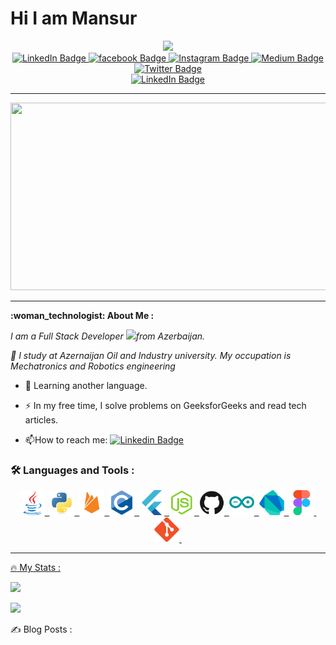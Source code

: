 # Hi I am Mansur
<div id="header" align="center">
  <img src="https://media4.giphy.com/media/XxmK7dzlBRAYbMsRe8/giphy.gif?cid=ecf05e47kx215lezk70zutrcx9dshcf6jnmd0yxfrbwzcpza&rid=giphy.gif&ct=s">
</div>


<div id="badges" align="center">
  <a href="https://www.linkedin.com/in/mansur-sarxanov-b61606226/">
    <img src="https://img.shields.io/badge/LinkedIn-blue?style=for-the-badge&logo=linkedin&logoColor=white" alt="LinkedIn Badge"/>
  </a>
  <a href="https://www.facebook.com/mensur.serxanov.7">
    <img src="https://img.shields.io/badge/Facebook-blue?style=for-the-badge&logo=facebook&logoColor=white" alt="facebook Badge"/>
  </a>
  <a href="https://www.instagram.com/m3nsur_7/?next=%2F">
    <img src="https://img.shields.io/badge/Instagram-purple?style=for-the-badge&logo=instagram&logoColor=white" alt="Instagram Badge"/>
  </a>
  <a href="https://medium.com/@mansur.sarxanov">
    <img src="https://img.shields.io/badge/Medium-black?style=for-the-badge&logo=medium&logoColor=white" alt="Medium Badge"/>
  </a>
  <a href="https://twitter.com/MansurSarkhanov">
    <img src="https://img.shields.io/badge/Twitter-blue?style=for-the-badge&logo=twitter&logoColor=white" alt="Twitter Badge"/>
  </a>
</div>

<div align="center">
<a href="https://github.com/mensur056">
    <img src="https://media.giphy.com/media/WLI9aB0Hvw8jEUjlN8/giphy.gif" width="200" alt="LinkedIn Badge"/>
  </a>
  </div>
<hr/>



<div align="center">
  <img src="https://media.giphy.com/media/wwg1suUiTbCY8H8vIA/giphy-downsized-large.gif" width="600" height="300"/>
</div>
<hr>
<div>
  <b>:woman_technologist: About Me :</b>
  

<i>I am a Full Stack Developer <img src="https://media.giphy.com/media/WUlplcMpOCEmTGBtBW/giphy.gif" width="20">from Azerbaijan.</i>
  
<i>:telescope: I study at Azernaijan Oil and Industry university. My occupation is Mechatronics and Robotics engineering </i>
</div>

- :seedling: Learning another language.

- :zap: In my free time, I solve problems on GeeksforGeeks and read tech articles.

- :mailbox:How to reach me: [![Linkedin Badge](https://img.shields.io/badge/-mansur-blue?style=flat&logo=Linkedin&logoColor=white)](https://www.linkedin.com/in/mansur-sarxanov-b61606226/)
### :hammer_and_wrench: Languages and Tools :
<div align="center">
   <a href="https://www.java.com/en/">
  <img src="https://github.com/devicons/devicon/blob/master/icons/java/java-original.svg" title="Java" alt="Java" width="40" height="40"/>&nbsp;
      </a>
   <a href="https://www.python.org/">
  <img src="https://github.com/devicons/devicon/blob/master/icons/python/python-original.svg" title="Python" alt="Python" width="40" height="40"/>&nbsp;
  </a>
   <a href="https://firebase.google.com/?gclsrc=ds&gclsrc=ds&gclid=CIj0j5uvlPwCFTFGHQkdXsIBow">
     <img src="https://github.com/devicons/devicon/blob/master/icons/firebase/firebase-plain.svg" title="Spring" alt="Spring" width="40" height="40"/>&nbsp;
  </a>
   <a href="https://cplusplus.com/">     
  <img src="https://github.com/devicons/devicon/blob/master/icons/c/c-original.svg" title="Material UI" alt="Material UI" width="40" height="40"/>&nbsp;
  </a>
   <a href="https://flutter.dev/">  
  <img src="https://github.com/devicons/devicon/blob/master/icons/flutter/flutter-original.svg" title="Flutter" alt="Flutter" width="40" height="40"/>&nbsp;
  </a>
   <a href="https://nodejs.org/en/">     
  <img src="https://github.com/devicons/devicon/blob/master/icons/nodejs/nodejs-original.svg" title="Redux" alt="Redux " width="40" height="40"/>&nbsp;
  </a>
   <a href="https://github.com/"> 
     <img src="https://github.com/devicons/devicon/blob/master/icons/github/github-original.svg" title="HTML5" alt="HTML" width="40" height="40"/>&nbsp;
  </a>
   <a href="https://www.arduino.cc/">  
     <img src="https://github.com/devicons/devicon/blob/master/icons/arduino/arduino-original.svg" title="Gatsby"  alt="Gatsby" width="40" height="40"/>&nbsp;
  </a>
   <a href="https://dart.dev/">    
  <img src="https://github.com/devicons/devicon/blob/master/icons/dart/dart-original.svg" title="MySQL"  alt="MySQL" width="40" height="40"/>&nbsp;
  </a>
   <a href="https://www.figma.com/"> 
     <img src="https://github.com/devicons/devicon/blob/master/icons/figma/figma-original.svg" title="NodeJS" alt="NodeJS" width="40" height="40"/>&nbsp;
  </a>
   <a href="https://git-scm.com/">
     <img src="https://github.com/devicons/devicon/blob/master/icons/git/git-original.svg" title="Git" **alt="Git" width="40" height="40"/>&nbsp;
</div>
<hr>


:fire: My Stats :



<a><img src="https://github-readme-streak-stats.herokuapp.com?user=mensur056&theme=dark&hide_border=true&mode=weekly"/></a>
<div><img src="https://github-readme-stats.vercel.app/api/top-langs/?username=mensur056&theme=dark&hide_border=true&mode=weekly"/></div>
  
:writing_hand: Blog Posts :
